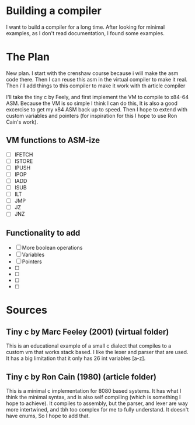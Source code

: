 # Building a compiler
I want to build a compiler for a long time. After looking for minimal examples, as I don't read documentation, I found some examples.

# The Plan
New plan. I start with the crenshaw course because i will make the asm code there. Then I can reuse this asm in the virtual compiler to make it real. Then i'll add things to this compiler to make it work with th article compiler

I'll take the tiny c by Feely, and first implement the VM to compile to x84-64 ASM. Because the VM is so simple I think I can do this, It is also a good excercise to get my x84 ASM back up to speed. Then I hope to extend with custom variables and pointers (for inspiration for this I hope to use Ron Cain's work).

## VM functions to ASM-ize
 - [ ] IFETCH
 - [ ] ISTORE
 - [ ] IPUSH
 - [ ] IPOP
 - [ ] IADD
 - [ ] ISUB
 - [ ] ILT
 - [ ] JMP
 - [ ] JZ
 - [ ] JNZ

## Functionality to add
 - [ ] More boolean operations
 - [ ] Variables
 - [ ] Pointers
 - [ ] 
 - [ ] 
 - [ ] 
 - [ ] 

# Sources
## Tiny c by Marc Feeley (2001) (virtual folder)
This is an educational example of a small c dialect that compiles to a custom vm that works stack based. I like the lexer and parser that are used. It has a big limitation that it only has 26 int variables [a-z].

## Tiny c by Ron Cain (1980) (article folder)
This is a minimal c implementation for 8080 based systems. It has what I think the minimal syntax, and is also self compiling (which is something I hope to achieve). It compiles to assembly, but the parser, and lexer are way more intertwined, and tbh too complex for me to fully understand. It doesn't have enums, So I hope to add that.